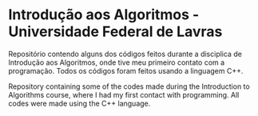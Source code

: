 # Introdução aos Algoritmos - Universidade Federal de Lavras
Repositório contendo alguns dos códigos feitos durante a disciplica de Introdução aos Algoritmos, onde tive meu primeiro contato com a programação. Todos os códigos foram feitos usando a linguagem C++.

Repository containing some of the codes made during the Introduction to Algorithms course, where I had my first contact with programming. All codes were made using the C++ language.
